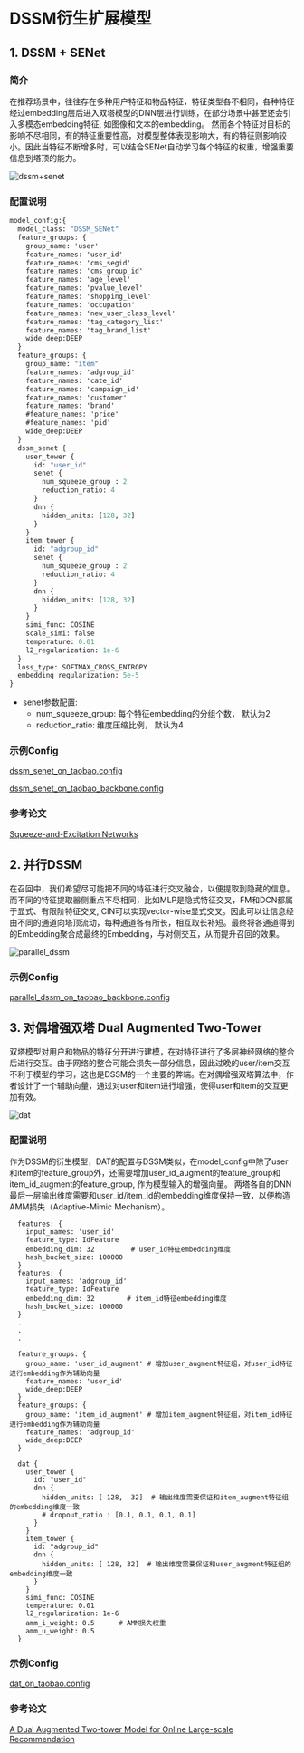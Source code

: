 # DSSM衍生扩展模型

## 1. DSSM + SENet

### 简介

在推荐场景中，往往存在多种用户特征和物品特征，特征类型各不相同，各种特征经过embedding层后进入双塔模型的DNN层进行训练，在部分场景中甚至还会引入多模态embedding特征, 如图像和文本的embedding。
然而各个特征对目标的影响不尽相同，有的特征重要性高，对模型整体表现影响大，有的特征则影响较小。因此当特征不断增多时，可以结合SENet自动学习每个特征的权重，增强重要信息到塔顶的能力。

![dssm+senet](../../images/models/dssm+senet.png)

### 配置说明

```protobuf
model_config:{
  model_class: "DSSM_SENet"
  feature_groups: {
    group_name: 'user'
    feature_names: 'user_id'
    feature_names: 'cms_segid'
    feature_names: 'cms_group_id'
    feature_names: 'age_level'
    feature_names: 'pvalue_level'
    feature_names: 'shopping_level'
    feature_names: 'occupation'
    feature_names: 'new_user_class_level'
    feature_names: 'tag_category_list'
    feature_names: 'tag_brand_list'
    wide_deep:DEEP
  }
  feature_groups: {
    group_name: "item"
    feature_names: 'adgroup_id'
    feature_names: 'cate_id'
    feature_names: 'campaign_id'
    feature_names: 'customer'
    feature_names: 'brand'
    #feature_names: 'price'
    #feature_names: 'pid'
    wide_deep:DEEP
  }
  dssm_senet {
    user_tower {
      id: "user_id"
      senet {
        num_squeeze_group : 2
        reduction_ratio: 4
      }
      dnn {
        hidden_units: [128, 32]
      }
    }
    item_tower {
      id: "adgroup_id"
      senet {
        num_squeeze_group : 2
        reduction_ratio: 4
      }
      dnn {
        hidden_units: [128, 32]
      }
    }
    simi_func: COSINE
    scale_simi: false
    temperature: 0.01
    l2_regularization: 1e-6
  }
  loss_type: SOFTMAX_CROSS_ENTROPY
  embedding_regularization: 5e-5
}
```

- senet参数配置:
  - num_squeeze_group: 每个特征embedding的分组个数， 默认为2
  - reduction_ratio: 维度压缩比例， 默认为4

### 示例Config

[dssm_senet_on_taobao.config](https://github.com/alibaba/EasyRec/tree/master/examples/configs/dssm_senet_on_taobao.config)

[dssm_senet_on_taobao_backbone.config](https://github.com/alibaba/EasyRec/tree/master/samples/model_config/dssm_senet_on_taobao_backbone.config)

### 参考论文

[Squeeze-and-Excitation Networks](https://arxiv.org/abs/1709.01507)

## 2. 并行DSSM

在召回中，我们希望尽可能把不同的特征进行交叉融合，以便提取到隐藏的信息。而不同的特征提取器侧重点不尽相同，比如MLP是隐式特征交叉，FM和DCN都属于显式、有限阶特征交叉, CIN可以实现vector-wise显式交叉。因此可以让信息经由不同的通道向塔顶流动，每种通道各有所长，相互取长补短。最终将各通道得到的Embedding聚合成最终的Embedding，与对侧交互，从而提升召回的效果。

![parallel_dssm](../../images/models/parallel_dssm.png)

### 示例Config

[parallel_dssm_on_taobao_backbone.config](https://github.com/alibaba/EasyRec/tree/master/samples/model_config/parallel_dssm_on_taobao_backbone.config)

## 3. 对偶增强双塔 Dual Augmented Two-Tower

双塔模型对用户和物品的特征分开进行建模，在对特征进行了多层神经网络的整合后进行交互。由于网络的整合可能会损失一部分信息，因此过晚的user/item交互不利于模型的学习，这也是DSSM的一个主要的弊端。在对偶增强双塔算法中，作者设计了一个辅助向量，通过对user和item进行增强，使得user和item的交互更加有效。

![dat](../../images/models/DAT.png)

### 配置说明

作为DSSM的衍生模型，DAT的配置与DSSM类似，在model_config中除了user和item的feature_group外，还需要增加user_id_augment的feature_group和item_id_augment的feature_group, 作为模型输入的增强向量。
两塔各自的DNN最后一层输出维度需要和user_id/item_id的embedding维度保持一致，以便构造AMM损失（Adaptive-Mimic Mechanism）。

```
  features: {
    input_names: 'user_id'
    feature_type: IdFeature
    embedding_dim: 32         # user_id特征embedding维度
    hash_bucket_size: 100000
  }
  features: {
    input_names: 'adgroup_id'
    feature_type: IdFeature
    embedding_dim: 32        # item_id特征embedding维度
    hash_bucket_size: 100000
  }
  .
  .
  .

  feature_groups: {
    group_name: 'user_id_augment' # 增加user_augment特征组，对user_id特征进行embedding作为辅助向量
    feature_names: 'user_id'
    wide_deep:DEEP
  }
  feature_groups: {
    group_name: 'item_id_augment' # 增加item_augment特征组，对item_id特征进行embedding作为辅助向量
    feature_names: 'adgroup_id'
    wide_deep:DEEP
  }

  dat {
    user_tower {
      id: "user_id"
      dnn {
        hidden_units: [ 128,  32]  # 输出维度需要保证和item_augment特征组的embedding维度一致
        # dropout_ratio : [0.1, 0.1, 0.1, 0.1]
      }
    }
    item_tower {
      id: "adgroup_id"
      dnn {
        hidden_units: [ 128, 32]  # 输出维度需要保证和user_augment特征组的embedding维度一致
      }
    }
    simi_func: COSINE
    temperature: 0.01
    l2_regularization: 1e-6
    amm_i_weight: 0.5      # AMM损失权重
    amm_u_weight: 0.5
  }
```

### 示例Config

[dat_on_taobao.config](https://github.com/alibaba/EasyRec/tree/master/samples/model_config/dat_on_taobao.config)

### 参考论文

[A Dual Augmented Two-tower Model for Online Large-scale Recommendation](https://dlp-kdd.github.io/assets/pdf/DLP-KDD_2021_paper_4.pdf)
